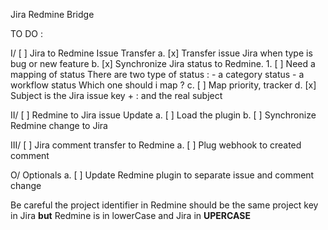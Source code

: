 Jira Redmine Bridge

TO DO :

I/ [ ] Jira to Redmine Issue Transfer 
       a. [x] Transfer issue Jira when type is bug or new feature 
       b. [x] Synchronize Jira status to Redmine.
              1. [ ] Need a mapping of status
                     There are two type of status : 
                     - a category status
                     - a workflow status
                     Which one should i map ? 
       c. [ ] Map priority, tracker 
       d. [x] Subject is the Jira issue key + : and the real subject 

II/ [ ] Redmine to Jira issue Update
        a. [ ] Load the plugin
        b. [ ] Synchronize Redmine change to Jira

III/ [ ] Jira comment transfer to Redmine
         a. [ ] Plug webhook to created comment

O/ Optionals
   a. [ ] Update Redmine plugin to separate issue and comment change


Be careful the project identifier in Redmine should be the same
project key in Jira **but** Redmine is in lowerCase and Jira
in **UPERCASE**
